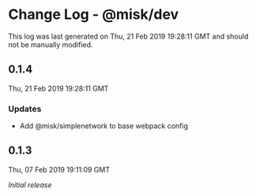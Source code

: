 # Change Log - @misk/dev

This log was last generated on Thu, 21 Feb 2019 19:28:11 GMT and should not be manually modified.

## 0.1.4

Thu, 21 Feb 2019 19:28:11 GMT

### Updates

- Add @misk/simplenetwork to base webpack config

## 0.1.3

Thu, 07 Feb 2019 19:11:09 GMT

_Initial release_
